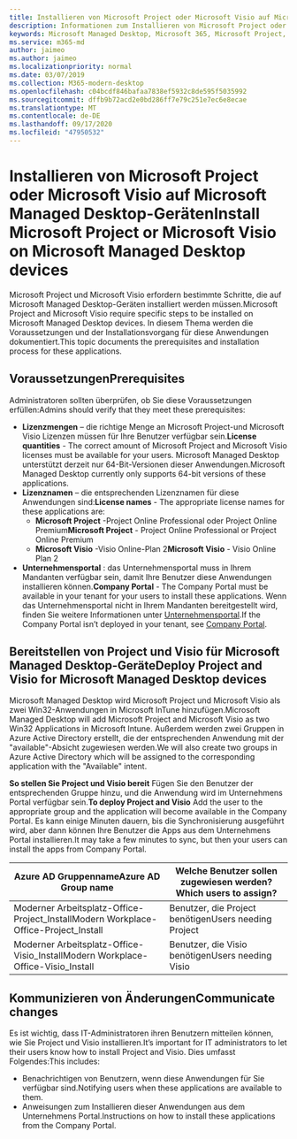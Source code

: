 ```yaml
---
title: Installieren von Microsoft Project oder Microsoft Visio auf Microsoft Managed Desktop-Geräten
description: Informationen zum Installieren von Microsoft Project oder Microsoft Visio auf Microsoft Managed Desktop-Geräten
keywords: Microsoft Managed Desktop, Microsoft 365, Microsoft Project, Microsoft Visio
ms.service: m365-md
author: jaimeo
ms.author: jaimeo
ms.localizationpriority: normal
ms.date: 03/07/2019
ms.collection: M365-modern-desktop
ms.openlocfilehash: c04bcdf846bafaa7838ef5932c8de595f5035992
ms.sourcegitcommit: dffb9b72acd2e0bd286ff7e79c251e7ec6e8ecae
ms.translationtype: MT
ms.contentlocale: de-DE
ms.lasthandoff: 09/17/2020
ms.locfileid: "47950532"
---
```

# <a name="install-microsoft-project-or-microsoft-visio-on-microsoft-managed-desktop-devices"></a><span data-ttu-id="60a0a-104">Installieren von Microsoft Project oder Microsoft Visio auf Microsoft Managed Desktop-Geräten</span><span class="sxs-lookup"><span data-stu-id="60a0a-104">Install Microsoft Project or Microsoft Visio on Microsoft Managed Desktop devices</span></span>

<span data-ttu-id="60a0a-105">Microsoft Project und Microsoft Visio erfordern bestimmte Schritte, die auf Microsoft Managed Desktop-Geräten installiert werden müssen.</span><span class="sxs-lookup"><span data-stu-id="60a0a-105">Microsoft Project and Microsoft Visio require specific steps to be installed on Microsoft Managed Desktop devices.</span></span> <span data-ttu-id="60a0a-106">In diesem Thema werden die Voraussetzungen und der Installationsvorgang für diese Anwendungen dokumentiert.</span><span class="sxs-lookup"><span data-stu-id="60a0a-106">This topic documents the prerequisites and installation process for these applications.</span></span>

## <a name="prerequisites"></a><span data-ttu-id="60a0a-107">Voraussetzungen</span><span class="sxs-lookup"><span data-stu-id="60a0a-107">Prerequisites</span></span>

<span data-ttu-id="60a0a-108">Administratoren sollten überprüfen, ob Sie diese Voraussetzungen erfüllen:</span><span class="sxs-lookup"><span data-stu-id="60a0a-108">Admins should verify that they meet these prerequisites:</span></span>
- <span data-ttu-id="60a0a-109">**Lizenzmengen** – die richtige Menge an Microsoft Project-und Microsoft Visio Lizenzen müssen für Ihre Benutzer verfügbar sein.</span><span class="sxs-lookup"><span data-stu-id="60a0a-109">**License quantities** - The correct amount of Microsoft Project and Microsoft Visio licenses must be available for your users.</span></span> <span data-ttu-id="60a0a-110">Microsoft Managed Desktop unterstützt derzeit nur 64-Bit-Versionen dieser Anwendungen.</span><span class="sxs-lookup"><span data-stu-id="60a0a-110">Microsoft Managed Desktop currently only supports 64-bit versions of these applications.</span></span> 
- <span data-ttu-id="60a0a-111">**Lizenznamen** – die entsprechenden Lizenznamen für diese Anwendungen sind:</span><span class="sxs-lookup"><span data-stu-id="60a0a-111">**License names** - The appropriate license names for these applications are:</span></span>
    - <span data-ttu-id="60a0a-112">**Microsoft Project** -Project Online Professional oder Project Online Premium</span><span class="sxs-lookup"><span data-stu-id="60a0a-112">**Microsoft Project** - Project Online Professional or Project Online Premium</span></span>
    - <span data-ttu-id="60a0a-113">**Microsoft Visio** -Visio Online-Plan 2</span><span class="sxs-lookup"><span data-stu-id="60a0a-113">**Microsoft Visio** - Visio Online Plan 2</span></span>
- <span data-ttu-id="60a0a-114">**Unternehmensportal** : das Unternehmensportal muss in Ihrem Mandanten verfügbar sein, damit Ihre Benutzer diese Anwendungen installieren können.</span><span class="sxs-lookup"><span data-stu-id="60a0a-114">**Company Portal** -  The Company Portal must be available in your tenant for your users to install these applications.</span></span> <span data-ttu-id="60a0a-115">Wenn das Unternehmensportal nicht in Ihrem Mandanten bereitgestellt wird, finden Sie weitere Informationen unter [Unternehmensportal](company-portal.md).</span><span class="sxs-lookup"><span data-stu-id="60a0a-115">If the Company Portal isn’t deployed in your tenant, see [Company Portal](company-portal.md).</span></span>

## <a name="deploy-project-and-visio-for-microsoft-managed-desktop-devices"></a><span data-ttu-id="60a0a-116">Bereitstellen von Project und Visio für Microsoft Managed Desktop-Geräte</span><span class="sxs-lookup"><span data-stu-id="60a0a-116">Deploy Project and Visio for Microsoft Managed Desktop devices</span></span>
<span data-ttu-id="60a0a-117">Microsoft Managed Desktop wird Microsoft Project und Microsoft Visio als zwei Win32-Anwendungen in Microsoft InTune hinzufügen.</span><span class="sxs-lookup"><span data-stu-id="60a0a-117">Microsoft Managed Desktop will add Microsoft Project and Microsoft Visio as two Win32 Applications in Microsoft Intune.</span></span> <span data-ttu-id="60a0a-118">Außerdem werden zwei Gruppen in Azure Active Directory erstellt, die der entsprechenden Anwendung mit der "available"-Absicht zugewiesen werden.</span><span class="sxs-lookup"><span data-stu-id="60a0a-118">We will also create two groups in Azure Active Directory which will be assigned to the corresponding application with the "Available" intent.</span></span> 

<span data-ttu-id="60a0a-119">**So stellen Sie Project und Visio bereit** Fügen Sie den Benutzer der entsprechenden Gruppe hinzu, und die Anwendung wird im Unternehmens Portal verfügbar sein.</span><span class="sxs-lookup"><span data-stu-id="60a0a-119">**To deploy Project and Visio** Add the user to the appropriate group and the application will become available in the Company Portal.</span></span> <span data-ttu-id="60a0a-120">Es kann einige Minuten dauern, bis die Synchronisierung ausgeführt wird, aber dann können Ihre Benutzer die Apps aus dem Unternehmens Portal installieren.</span><span class="sxs-lookup"><span data-stu-id="60a0a-120">It may take a few minutes to sync, but then your users can install the apps from Company Portal.</span></span> 

<span data-ttu-id="60a0a-121">Azure AD Gruppenname</span><span class="sxs-lookup"><span data-stu-id="60a0a-121">Azure AD Group name</span></span> | <span data-ttu-id="60a0a-122">Welche Benutzer sollen zugewiesen werden?</span><span class="sxs-lookup"><span data-stu-id="60a0a-122">Which users to assign?</span></span>   
 --- | ---
<span data-ttu-id="60a0a-123">Moderner Arbeitsplatz-Office-Project_Install</span><span class="sxs-lookup"><span data-stu-id="60a0a-123">Modern Workplace-Office-Project_Install</span></span> | <span data-ttu-id="60a0a-124">Benutzer, die Project benötigen</span><span class="sxs-lookup"><span data-stu-id="60a0a-124">Users needing Project</span></span>
<span data-ttu-id="60a0a-125">Moderner Arbeitsplatz-Office-Visio_Install</span><span class="sxs-lookup"><span data-stu-id="60a0a-125">Modern Workplace-Office-Visio_Install</span></span> | <span data-ttu-id="60a0a-126">Benutzer, die Visio benötigen</span><span class="sxs-lookup"><span data-stu-id="60a0a-126">Users needing Visio</span></span>

## <a name="communicate-changes"></a><span data-ttu-id="60a0a-127">Kommunizieren von Änderungen</span><span class="sxs-lookup"><span data-stu-id="60a0a-127">Communicate changes</span></span>
<span data-ttu-id="60a0a-128">Es ist wichtig, dass IT-Administratoren ihren Benutzern mitteilen können, wie Sie Project und Visio installieren.</span><span class="sxs-lookup"><span data-stu-id="60a0a-128">It’s important for IT administrators to let their users know how to install Project and Visio.</span></span> <span data-ttu-id="60a0a-129">Dies umfasst Folgendes:</span><span class="sxs-lookup"><span data-stu-id="60a0a-129">This includes:</span></span> 
- <span data-ttu-id="60a0a-130">Benachrichtigen von Benutzern, wenn diese Anwendungen für Sie verfügbar sind.</span><span class="sxs-lookup"><span data-stu-id="60a0a-130">Notifying users when these applications are available to them.</span></span> 
- <span data-ttu-id="60a0a-131">Anweisungen zum Installieren dieser Anwendungen aus dem Unternehmens Portal.</span><span class="sxs-lookup"><span data-stu-id="60a0a-131">Instructions on how to install these applications from the Company Portal.</span></span>
